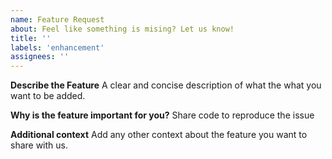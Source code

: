 ```yaml
---
name: Feature Request
about: Feel like something is mising? Let us know!
title: ''
labels: 'enhancement'
assignees: ''
---
```


**Describe the Feature**
A clear and concise description of what the what you want to be added.

**Why is the feature important for you?**
Share code to reproduce the issue

**Additional context**
Add any other context about the feature you want to share with us.

<!-- PS: Thanks for your valuable feedback. Really! Its feedback from valuable community members like you that help us make Ragas event better for the whole community. So thanks again for taking the time to improve our community 🙂 -->
